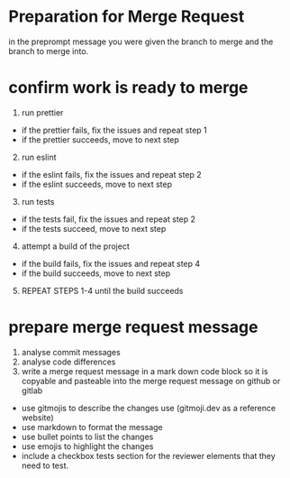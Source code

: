 # Preparation for Merge Request

in the preprompt message you were given the branch to merge and the branch to merge into.

# confirm work is ready to merge

1. run prettier

- if the prettier fails, fix the issues and repeat step 1
- if the prettier succeeds, move to next step

2. run eslint

- if the eslint fails, fix the issues and repeat step 2
- if the eslint succeeds, move to next step

3. run tests

- if the tests fail, fix the issues and repeat step 2
- if the tests succeed, move to next step

4. attempt a build of the project

- if the build fails, fix the issues and repeat step 4
- if the build succeeds, move to next step

5. REPEAT STEPS 1-4 until the build succeeds

# prepare merge request message

1. analyse commit messages
2. analyse code differences
3. write a merge request message in a mark down code block so it is copyable and pasteable into the merge request message on github or gitlab

- use gitmojis to describe the changes use (gitmoji.dev as a reference website)
- use markdown to format the message
- use bullet points to list the changes
- use emojis to highlight the changes
- include a checkbox tests section for the reviewer elements that they need to test.
